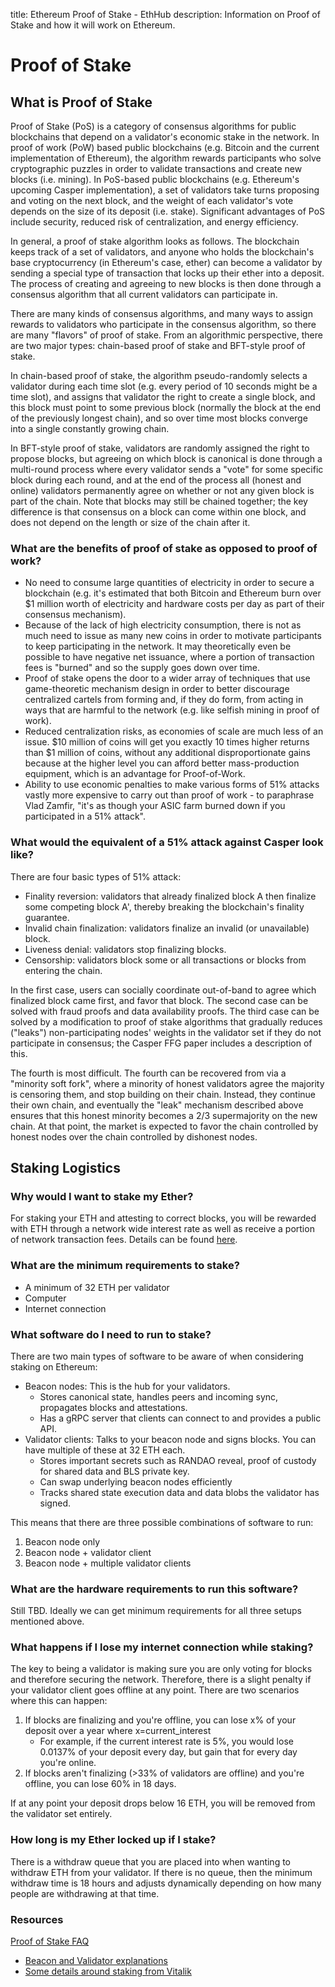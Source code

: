 title: Ethereum Proof of Stake - EthHub
description: Information on Proof of Stake and how it will work on Ethereum.

# Proof of Stake

## What is Proof of Stake

Proof of Stake \(PoS\) is a category of consensus algorithms for public blockchains that depend on a validator's economic stake in the network. In proof of work \(PoW\) based public blockchains \(e.g. Bitcoin and the current implementation of Ethereum\), the algorithm rewards participants who solve cryptographic puzzles in order to validate transactions and create new blocks \(i.e. mining\). In PoS-based public blockchains \(e.g. Ethereum's upcoming Casper implementation\), a set of validators take turns proposing and voting on the next block, and the weight of each validator's vote depends on the size of its deposit \(i.e. stake\). Significant advantages of PoS include security, reduced risk of centralization, and energy efficiency.

In general, a proof of stake algorithm looks as follows. The blockchain keeps track of a set of validators, and anyone who holds the blockchain's base cryptocurrency \(in Ethereum's case, ether\) can become a validator by sending a special type of transaction that locks up their ether into a deposit. The process of creating and agreeing to new blocks is then done through a consensus algorithm that all current validators can participate in.

There are many kinds of consensus algorithms, and many ways to assign rewards to validators who participate in the consensus algorithm, so there are many "flavors" of proof of stake. From an algorithmic perspective, there are two major types: chain-based proof of stake and BFT-style proof of stake.

In chain-based proof of stake, the algorithm pseudo-randomly selects a validator during each time slot \(e.g. every period of 10 seconds might be a time slot\), and assigns that validator the right to create a single block, and this block must point to some previous block \(normally the block at the end of the previously longest chain\), and so over time most blocks converge into a single constantly growing chain.

In BFT-style proof of stake, validators are randomly assigned the right to propose blocks, but agreeing on which block is canonical is done through a multi-round process where every validator sends a "vote" for some specific block during each round, and at the end of the process all \(honest and online\) validators permanently agree on whether or not any given block is part of the chain. Note that blocks may still be chained together; the key difference is that consensus on a block can come within one block, and does not depend on the length or size of the chain after it.

### What are the benefits of proof of stake as opposed to proof of work?

* No need to consume large quantities of electricity in order to secure a blockchain \(e.g. it's estimated that both Bitcoin and Ethereum burn over $1 million worth of electricity and hardware costs per day as part of their consensus mechanism\).
* Because of the lack of high electricity consumption, there is not as much need to issue as many new coins in order to motivate participants to keep participating in the network. It may theoretically even be possible to have negative net issuance, where a portion of transaction fees is "burned" and so the supply goes down over time.
* Proof of stake opens the door to a wider array of techniques that use game-theoretic mechanism design in order to better discourage centralized cartels from forming and, if they do form, from acting in ways that are harmful to the network \(e.g. like selfish mining in proof of work\).
* Reduced centralization risks, as economies of scale are much less of an issue. $10 million of coins will get you exactly 10 times higher returns than $1 million of coins, without any additional disproportionate gains because at the higher level you can afford better mass-production equipment, which is an advantage for Proof-of-Work.
* Ability to use economic penalties to make various forms of 51% attacks vastly more expensive to carry out than proof of work - to paraphrase Vlad Zamfir, "it's as though your ASIC farm burned down if you participated in a 51% attack".

### What would the equivalent of a 51% attack against Casper look like?

There are four basic types of 51% attack:

* Finality reversion: validators that already finalized block A then finalize some competing block A', thereby breaking the blockchain's finality guarantee.
* Invalid chain finalization: validators finalize an invalid \(or unavailable\) block.
* Liveness denial: validators stop finalizing blocks.
* Censorship: validators block some or all transactions or blocks from entering the chain.

In the first case, users can socially coordinate out-of-band to agree which finalized block came first, and favor that block. The second case can be solved with fraud proofs and data availability proofs. The third case can be solved by a modification to proof of stake algorithms that gradually reduces \("leaks"\) non-participating nodes' weights in the validator set if they do not participate in consensus; the Casper FFG paper includes a description of this.

The fourth is most difficult. The fourth can be recovered from via a "minority soft fork", where a minority of honest validators agree the majority is censoring them, and stop building on their chain. Instead, they continue their own chain, and eventually the "leak" mechanism described above ensures that this honest minority becomes a 2/3 supermajority on the new chain. At that point, the market is expected to favor the chain controlled by honest nodes over the chain controlled by dishonest nodes.

## Staking Logistics

### Why would I want to stake my Ether?

For staking your ETH and attesting to correct blocks, you will be rewarded with ETH through a network wide interest rate as well as receive a portion of network transaction fees. Details can be found [here](https://docs.ethhub.io/ethereum-roadmap/serenity-phases/eth-2.0-economics).

### What are the minimum requirements to stake?

* A minimum of 32 ETH per validator
* Computer
* Internet connection

### What software do I need to run to stake?

There are two main types of software to be aware of when considering staking on Ethereum:

* Beacon nodes: This is the hub for your validators. 
  * Stores canonical state, handles peers and incoming sync, propagates blocks and attestations.
  * Has a gRPC server that clients can connect to and provides a public API.
* Validator clients: Talks to your beacon node and signs blocks. You can have multiple of these at 32 ETH each.
  * Stores important secrets such as RANDAO reveal, proof of custody for shared data and BLS private key.
  * Can swap underlying beacon nodes efficiently
  * Tracks shared state execution data and data blobs the validator has signed.

This means that there are three possible combinations of software to run:

1. Beacon node only
2. Beacon node + validator client
3. Beacon node + multiple validator clients

### What are the hardware requirements to run this software?

Still TBD. Ideally we can get minimum requirements for all three setups mentioned above.

### What happens if I lose my internet connection while staking?

The key to being a validator is making sure you are only voting for blocks and therefore securing the network. Therefore, there is a slight penalty if your validator client goes offline at any point. There are two scenarios where this can happen:

1. If blocks are finalizing and you're offline, you can lose x% of your deposit over a year where x=current\_interest
   * For example, if the current interest rate is 5%, you would lose 0.0137% of your deposit every day, but gain that for every day you're online.
2. If blocks aren't finalizing \(&gt;33% of validators are offline\) and you're offline, you can lose 60% in 18 days. 

If at any point your deposit drops below 16 ETH, you will be removed from the validator set entirely.

### How long is my Ether locked up if I stake?

There is a withdraw queue that you are placed into when wanting to withdraw ETH from your validator. If there is no queue, then the minimum withdraw time is 18 hours and adjusts dynamically depending on how many people are withdrawing at that time.

### Resources

[Proof of Stake FAQ](https://github.com/ethereum/wiki/wiki/Proof-of-Stake-FAQs)
* [Beacon and Validator explanations](https://twitter.com/terenc3t/status/1070738081337106432)
* [Some details around staking from Vitalik](https://www.reddit.com/r/ethereum/comments/a41u9k/_/ebbm03t/?context=1)

